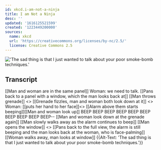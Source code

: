 ```yaml
---
id: xkcd.i-am-not-a-ninja
title: I am Not a Ninja
desc: ''
updated: '1616125521599'
created: '1223449200000'
sources:
  name: xkcd
  url: 'https://creativecommons.org/licenses/by-nc/2.5/'
  license: Creative Commons 2.5
---
```

!['The sad thing is that I just wanted to talk about your poor smoke-bomb techniques.'](https://imgs.xkcd.com/comics/i_am_not_a_ninja.png)

## Transcript
[[Man and woman are in the same panel]] Woman: we need to talk.
[[Pans back to a panel with a window, which the man looks back at]]
[[Man throws grenade]] <<POW>>
[[Grenade fizzles, man and woman both look down at it]] <<sssss>>
Woman: [[puts her hand to her face]]<<cough>>
[[Alarm above them starts beeping]][[Man and woman look up]]
BEEP BEEP BEEP BEEP BEEP BEEP BEEP BEEP BEEP BEEP--
[[Man and woman look down at the grenade again]]
[[Man slowly walks away as the alarm continues to beep]]
[[Man opens the window]] <<Rattle rattle>>
[[Pans back to the full view, the alarm is still beeping and the man looks back at the woman, who is face-palming]]
[[Woman walks away, man looks at window]]
{{Alt-Text: 'The sad thing is that I just wanted to talk about your poor smoke-bomb techniques.'}}
